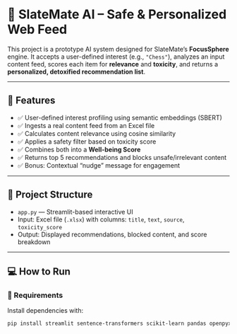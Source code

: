 # 🧠 SlateMate AI – Safe & Personalized Web Feed

This project is a prototype AI system designed for SlateMate’s **FocusSphere** engine. It accepts a user-defined interest (e.g., `"Chess"`), analyzes an input content feed, scores each item for **relevance** and **toxicity**, and returns a **personalized, detoxified recommendation list**.

---

## 🎯 Features

- ✅ User-defined interest profiling using semantic embeddings (SBERT)
- ✅ Ingests a real content feed from an Excel file
- ✅ Calculates content relevance using cosine similarity
- ✅ Applies a safety filter based on toxicity score
- ✅ Combines both into a **Well-being Score**
- ✅ Returns top 5 recommendations and blocks unsafe/irrelevant content
- ✅ Bonus: Contextual “nudge” message for engagement

---

## 📂 Project Structure

- `app.py` — Streamlit-based interactive UI
- Input: Excel file (`.xlsx`) with columns: `title`, `text`, `source`, `toxicity_score`
- Output: Displayed recommendations, blocked content, and score breakdown

---

## 💻 How to Run

### 🔧 Requirements
Install dependencies with:
```bash
pip install streamlit sentence-transformers scikit-learn pandas openpyxl
